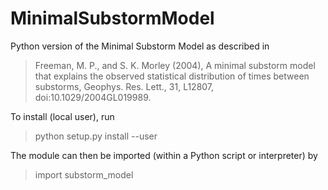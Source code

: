 # MinimalSubstormModel
Python version of the Minimal Substorm Model as described in

> Freeman, M. P., and S. K. Morley (2004),
A minimal substorm model that explains the observed statistical 
distribution of times between substorms, Geophys. Res. Lett., 
31, L12807, doi:10.1029/2004GL019989.

To install (local user), run

> python setup.py install --user

The module can then be imported (within a Python script or interpreter) by

> import substorm_model
